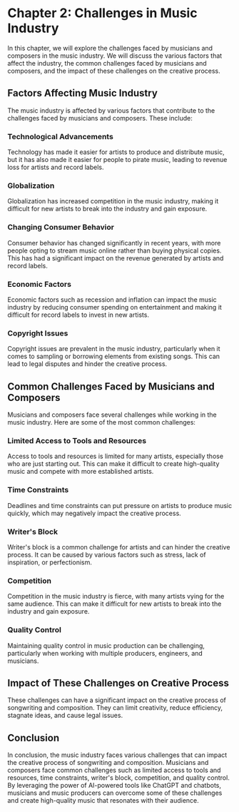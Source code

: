Chapter 2: Challenges in Music Industry
=======================================

In this chapter, we will explore the challenges faced by musicians and composers in the music industry. We will discuss the various factors that affect the industry, the common challenges faced by musicians and composers, and the impact of these challenges on the creative process.

Factors Affecting Music Industry
--------------------------------

The music industry is affected by various factors that contribute to the challenges faced by musicians and composers. These include:

### Technological Advancements

Technology has made it easier for artists to produce and distribute music, but it has also made it easier for people to pirate music, leading to revenue loss for artists and record labels.

### Globalization

Globalization has increased competition in the music industry, making it difficult for new artists to break into the industry and gain exposure.

### Changing Consumer Behavior

Consumer behavior has changed significantly in recent years, with more people opting to stream music online rather than buying physical copies. This has had a significant impact on the revenue generated by artists and record labels.

### Economic Factors

Economic factors such as recession and inflation can impact the music industry by reducing consumer spending on entertainment and making it difficult for record labels to invest in new artists.

### Copyright Issues

Copyright issues are prevalent in the music industry, particularly when it comes to sampling or borrowing elements from existing songs. This can lead to legal disputes and hinder the creative process.

Common Challenges Faced by Musicians and Composers
--------------------------------------------------

Musicians and composers face several challenges while working in the music industry. Here are some of the most common challenges:

### Limited Access to Tools and Resources

Access to tools and resources is limited for many artists, especially those who are just starting out. This can make it difficult to create high-quality music and compete with more established artists.

### Time Constraints

Deadlines and time constraints can put pressure on artists to produce music quickly, which may negatively impact the creative process.

### Writer's Block

Writer's block is a common challenge for artists and can hinder the creative process. It can be caused by various factors such as stress, lack of inspiration, or perfectionism.

### Competition

Competition in the music industry is fierce, with many artists vying for the same audience. This can make it difficult for new artists to break into the industry and gain exposure.

### Quality Control

Maintaining quality control in music production can be challenging, particularly when working with multiple producers, engineers, and musicians.

Impact of These Challenges on Creative Process
----------------------------------------------

These challenges can have a significant impact on the creative process of songwriting and composition. They can limit creativity, reduce efficiency, stagnate ideas, and cause legal issues.

Conclusion
----------

In conclusion, the music industry faces various challenges that can impact the creative process of songwriting and composition. Musicians and composers face common challenges such as limited access to tools and resources, time constraints, writer's block, competition, and quality control. By leveraging the power of AI-powered tools like ChatGPT and chatbots, musicians and music producers can overcome some of these challenges and create high-quality music that resonates with their audience.
